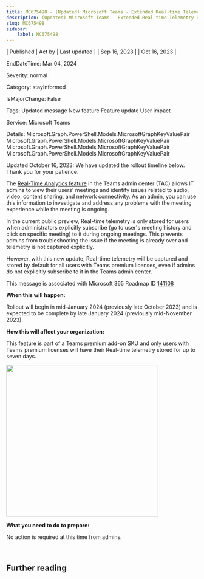 ```yaml
---
title: MC675498 - (Updated) Microsoft Teams - Extended Real-time Telemetry Retention Up To Seven Days
description: (Updated) Microsoft Teams - Extended Real-time Telemetry Retention Up To Seven Days
slug: MC675498
sidebar:
    label: MC675498
---
```


| Published | Act by | Last updated |
| Sep 16, 2023 |  | Oct 16, 2023 |

EndDateTime: Mar 04, 2024

Severity: normal

Category: stayInformed

IsMajorChange: False

Tags: Updated message New feature Feature update User impact

Service: Microsoft Teams

Details: Microsoft.Graph.PowerShell.Models.MicrosoftGraphKeyValuePair Microsoft.Graph.PowerShell.Models.MicrosoftGraphKeyValuePair Microsoft.Graph.PowerShell.Models.MicrosoftGraphKeyValuePair Microsoft.Graph.PowerShell.Models.MicrosoftGraphKeyValuePair

<p>Updated October 16, 2023: We have updated the rollout timeline below. Thank you for your patience.</p><p>The <a href="https://learn.microsoft.com/microsoftteams/use-real-time-telemetry-to-troubleshoot-poor-meeting-quality" target="_blank">Real-Time Analytics feature</a> in the Teams admin center (TAC)  allows IT admins to view their users' meetings and identify issues related to audio, video, content sharing, and network connectivity. As an admin, you can use this information to investigate and address any problems with the meeting experience while the meeting is ongoing.
<p></p><p style="">In the current public preview, Real-time telemetry is only stored for users when administrators explicitly subscribe (go to user's meeting history and click on specific meeting) to it during ongoing meetings. This prevents admins from troubleshooting the issue if the meeting is already over and telemetry is not captured explicitly.
</p><p style="">However, with this new update, Real-time telemetry will be captured and stored by default for all users with Teams premium licenses, even if admins do not explicitly subscribe to it in the Teams admin center.</p>
<p>This message is associated with Microsoft 365 Roadmap ID <a href="https://www.microsoft.com/microsoft-365/roadmap?filters=&amp;searchterms=141108" target="_blank">141108</a></p>

<p><b>When this will happen:</b><br></p>

<p>Rollout will begin in mid-January 2024 (previously late October 2023) and is expected to be complete by late January 2024 (previously mid-November 2023).</p>

<p><b>How this will affect your organization:</b></p>

<p>This feature is part of a Teams premium add-on SKU and only users with Teams premium licenses will have their Real-time telemetry stored for up to seven days.</p><p><img src="https://img-prod-cms-rt-microsoft-com.akamaized.net/cms/api/am/imageFileData/RW1bBxE?ver=4d90" style="width: 400px;"><br></p>
<p><b>What you need to do to prepare:</b></p><p>No action is required at this time from admins.</p><p><br></p></p>

## Further reading
